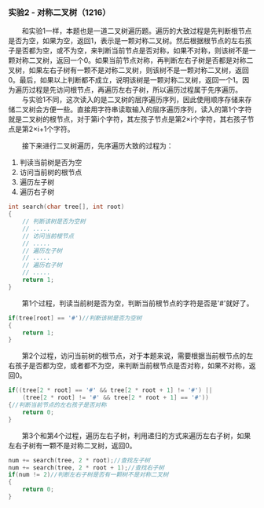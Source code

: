 ### 实验2 - 对称二叉树（1216）
&emsp;&emsp;和实验1一样，本题也是一道二叉树遍历题。遍历的大致过程是先判断根节点是否为空，如果为空，返回1，表示是一颗对称二叉树。然后根据根节点的左右孩子是否都为空，或不为空，来判断当前节点是否对称，如果不对称，则该树不是一颗对称二叉树，返回一个0。如果当前节点对称，再判断左右子树是否都是对称二叉树，如果左右子树有一颗不是对称二叉树，则该树不是一颗对称二叉树，返回0。最后，如果以上判断都不成立，说明该树是一颗对称二叉树，返回一个1。因为遍历过程是先访问根节点，再遍历左右子树，所以遍历过程属于先序遍历。
&emsp;&emsp;与实验1不同，这次读入的是二叉树的层序遍历序列，因此使用顺序存储来存储二叉树会方便一些。直接用字符串读取输入的层序遍历序列，读入的第1个字符就是二叉树的根节点，对于第i个字符，其左孩子节点是第2×i个字符，其右孩子节点是第2×i+1个字符。

&emsp;&emsp;接下来进行二叉树遍历，先序遍历大致的过程为：
1. 判读当前树是否为空
2. 访问当前树的根节点
3. 遍历左子树
4. 遍历右子树

```cpp
int search(char tree[], int root)
{
	// 判断该树是否为空树
	// .....
	// 访问当前根节点
	// .....
	// 遍历左子树
	// .....
	// 遍历右子树
	// .....
	return 1;
}
```

&emsp;&emsp;第1个过程，判读当前树是否为空，判断当前根节点的字符是否是'#'就好了。
```cpp
if(tree[root] == '#')//判断该树是否为空树
{
	return 1;
}
```
&emsp;&emsp;第2个过程，访问当前树的根节点，对于本题来说，需要根据当前根节点的左右孩子是否都为空，或者都不为空，来判断当前根节点是否对称，如果不对称，返回0。
```cpp
if((tree[2 * root] == '#' && tree[2 * root + 1] != '#') ||
	(tree[2 * root] != '#' && tree[2 * root + 1] == '#'))
{//判断当前节点的左右孩子是否对称
	return 0;
}
```
&emsp;&emsp;第3个和第4个过程，遍历左右子树，利用递归的方式来遍历左右子树，如果左右子树有一颗不是对称二叉树，返回0。
```cpp
num += search(tree, 2 * root);//查找左子树
num += search(tree, 2 * root + 1);//查找右子树
if(num != 2)//判断左右子树是否有一颗树不是对称二叉树
{
	return 0;
}
```